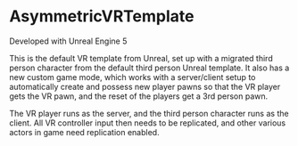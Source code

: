 # AsymmetricVRTemplate

Developed with Unreal Engine 5

This is the default VR template from Unreal, set up with a migrated third person character from the default third person Unreal template. It also has a new custom game mode, which works with a server/client setup to automatically create and possess new player pawns so that the VR player gets the VR pawn, and the reset of the players get a 3rd person pawn.

The VR player runs as the server, and the third person character runs as the client. All VR controller input then needs to be replicated, and other various actors in game need replication enabled.
